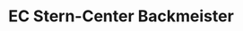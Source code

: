 ---
title: "EC Stern-Center Backmeister"
url: /potsdam/ec-stern-center-backmeister/
shop: Bäckerei
---